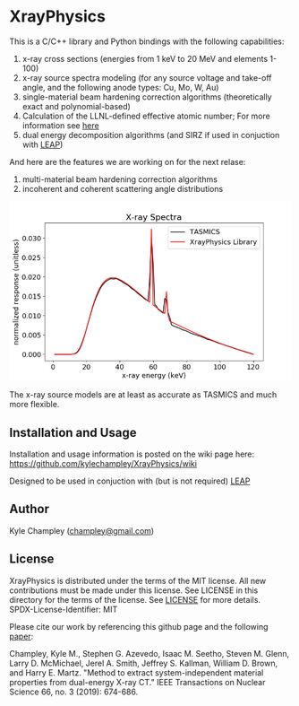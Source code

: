 # XrayPhysics
This is a C/C++ library and Python bindings with the following capabilities:
1) x-ray cross sections (energies from 1 keV to 20 MeV and elements 1-100)
2) x-ray source spectra modeling (for any source voltage and take-off angle, and the following anode types: Cu, Mo, W, Au)
3) single-material beam hardening correction algorithms (theoretically exact and polynomial-based)
4) Calculation of the LLNL-defined effective atomic number; For more information see [here](https://ieeexplore.ieee.org/document/8638824)
5) dual energy decomposition algorithms (and SIRZ if used in conjuction with [LEAP](https://github.com/LLNL/LEAP))

And here are the features we are working on for the next relase:
1) multi-material beam hardening correction algorithms
2) incoherent and coherent scattering angle distributions

![The x-ray source models are at least as accurate as TASMICS and much more flexible.](https://github.com/kylechampley/XrayPhysics/blob/main/comparisonWithTASMICS.png)

The x-ray source models are at least as accurate as TASMICS and much more flexible.


## Installation and Usage

Installation and usage information is posted on the wiki page here: https://github.com/kylechampley/XrayPhysics/wiki

Designed to be used in conjuction with (but is not required) [LEAP](https://github.com/LLNL/LEAP) 

## Author
Kyle Champley (champley@gmail.com)


## License
XrayPhysics is distributed under the terms of the MIT license. All new contributions must be made under this license. See LICENSE in this directory for the terms of the license.
See [LICENSE](LICENSE) for more details.  
SPDX-License-Identifier: MIT  

Please cite our work by referencing this github page and the following [paper](https://ieeexplore.ieee.org/document/8638824):

Champley, Kyle M., Stephen G. Azevedo, Isaac M. Seetho, Steven M. Glenn, Larry D. McMichael, Jerel A. Smith, Jeffrey S. Kallman, William D. Brown, and Harry E. Martz. "Method to extract system-independent material properties from dual-energy X-ray CT." IEEE Transactions on Nuclear Science 66, no. 3 (2019): 674-686.


